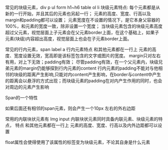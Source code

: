 常见的块级元素，div p ul form h1~h6 table ol li
块级元素特点:
每个元素都是从新的一行开始，并且其后的元素也另起一行；
元素的高度、宽度、行高以及margin和padding都可以设置；
元素宽度在不设置的情况下，是它本身父容器的100%，和元素的宽度一致，除非设置一个宽度；
当块级元素包含的块级元素高度超过父元素，视觉层面上子元素会在父元素border上面，在这个基础上，如果子元素(块级)内容超出高度，视觉层面上也会在子元素border上面。


常见的行内元素，span label a 
行内元素特点
和其他元素都在一行上
元素的高度、宽度设置无效，宽高即是该标签包含的文字或图片的宽度。
margin只对左右有用，对上下无效；padding有效；
尽管padding有效，在一个父元素内，块级兄弟元素的margin仍能够探到行内元素的content
行内元素的padding不能对与他相邻的块级的距离产生影响,只能对内content产生影响，在border与content中产生的距离会以悬浮的方式出现；而块级元素的padding在对内产生作用的同时，也会对周边的元素产生影响




Span的一个特性

如果后面还有相邻的span元素，则会产生一个10px 左右的外右边距


常用的内联块状元素有
Img input 
内联块状元素同时具备内联元素、块级元素的特点，
特点
和其他元素都在一行上
元素的高度、宽度、行高以及内外边距都可以设置



float属性会使得使用了该属性的标签变为块级元素，不论其自身是什么元素
